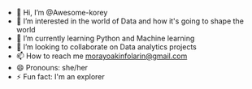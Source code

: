 - 👋 Hi, I’m @Awesome-korey
- 👀 I’m interested in the world of Data and how it's going to shape the world
- 🌱 I’m currently learning Python and Machine learning
- 💞️ I’m looking to collaborate on Data analytics projects 
- 📫 How to reach me morayoakinfolarin@gmail.com
- 😄 Pronouns: she/her
- ⚡ Fun fact: I'm an explorer

<!---
Awesome-korey/Awesome-korey is a ✨ special ✨ repository because its `README.md` (this file) appears on your GitHub profile.
You can click the Preview link to take a look at your changes.
--->
